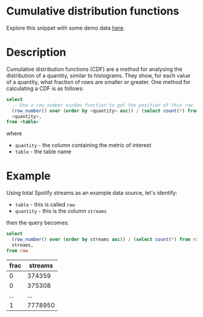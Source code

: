 # Cumulative distribution functions

Explore this snippet with some demo data [here](https://count.co/n/sL7bEFcg11Z?vm=e).

# Description
Cumulative distribution functions (CDF) are a method for analysing the distribution of a quantity, similar to histograms. They show, for each value of a quantity, what fraction of rows are smaller or greater.
One method for calculating a CDF is as follows:

```sql
select
  -- Use a row_number window function to get the position of this row
  (row_number() over (order by <quantity> asc)) / (select count(*) from <table>) cdf,
  <quantity>,
from <table>
```
where
- `quantity` - the column containing the metric of interest
- `table` - the table name
# Example

Using total Spotify streams as an example data source, let's identify:
- `table` - this is called `raw`
- `quantity` - this is the column `streams`

then the query becomes:

```sql
select
  (row_number() over (order by streams asc)) / (select count(*) from raw) frac,
  streams,
from raw
```
| frac      | streams |
| ----------- | ----------- |
| 0      | 374359       |
| 0   | 375308        |
| ...   | ...        |
| 1   | 7778950        |
